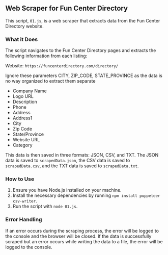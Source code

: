 ## Web Scraper for Fun Center Directory

This script, `01.js`, is a web scraper that extracts data from the Fun Center Directory website. 

### What it Does
The script navigates to the Fun Center Directory pages and extracts the following information from each listing:

Website: `https://funcenterdirectory.com/directory/`

Ignore these parameters CITY, ZIP_CODE, STATE_PROVINCE as the data is no way organized to extract them separate 

- Company Name
- Logo URL
- Description
- Phone
- Address
- Address1
- City
- Zip Code
- State/Province
- Website URL
- Category

This data is then saved in three formats: JSON, CSV, and TXT. The JSON data is saved to `scrapedData.json`, the CSV data is saved to `scrapedData.csv`, and the TXT data is saved to `scrapedData.txt`.

### How to Use

1. Ensure you have Node.js installed on your machine.
2. Install the necessary dependencies by running `npm install puppeteer csv-writer`.
3. Run the script with `node 01.js`.

### Error Handling

If an error occurs during the scraping process, the error will be logged to the console and the browser will be closed. If the data is successfully scraped but an error occurs while writing the data to a file, the error will be logged to the console.
